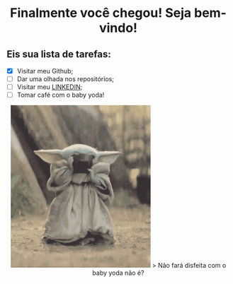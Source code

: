 <h1 align="center">Finalmente você chegou! Seja bem-vindo! </h1>
<h2>Eis sua lista  de tarefas:</h2>

- [x] Visitar meu Github;
- [ ] Dar uma olhada nos repositórios;
- [ ] Visitar meu [LINKEDIN](https://www.linkedin.com/in/gabrielreisritter/);
- [ ] Tomar café com o baby yoda!

<p align="center">
<img src="img/tenor.gif" alt=""/>
> Não fará disfeita com o baby yoda não é?
</p>

